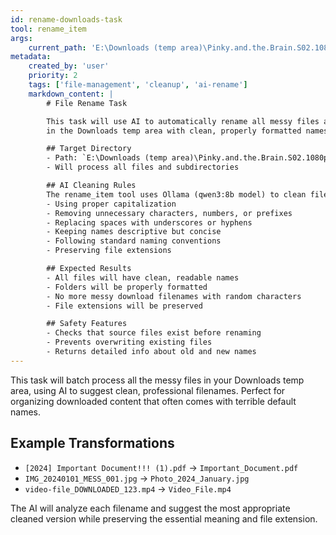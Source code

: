 ```yaml
---
id: rename-downloads-task
tool: rename_item
args:
    current_path: 'E:\Downloads (temp area)\Pinky.and.the.Brain.S02.1080p.UPSCALED.DD.5.1.x265-EDGE2020'
metadata:
    created_by: 'user'
    priority: 2
    tags: ['file-management', 'cleanup', 'ai-rename']
    markdown_content: |
        # File Rename Task

        This task will use AI to automatically rename all messy files and folders
        in the Downloads temp area with clean, properly formatted names.

        ## Target Directory
        - Path: `E:\Downloads (temp area)\Pinky.and.the.Brain.S02.1080p.UPSCALED.DD.5.1.x265-EDGE2020`
        - Will process all files and subdirectories

        ## AI Cleaning Rules
        The rename_item tool uses Ollama (qwen3:8b model) to clean filenames by:
        - Using proper capitalization
        - Removing unnecessary characters, numbers, or prefixes
        - Replacing spaces with underscores or hyphens
        - Keeping names descriptive but concise
        - Following standard naming conventions
        - Preserving file extensions

        ## Expected Results
        - All files will have clean, readable names
        - Folders will be properly formatted
        - No more messy download filenames with random characters
        - File extensions will be preserved

        ## Safety Features
        - Checks that source files exist before renaming
        - Prevents overwriting existing files
        - Returns detailed info about old and new names
---
```


This task will batch process all the messy files in your Downloads temp area,
using AI to suggest clean, professional filenames. Perfect for organizing
downloaded content that often comes with terrible default names.

## Example Transformations

-   `[2024] Important Document!!! (1).pdf` → `Important_Document.pdf`
-   `IMG_20240101_MESS_001.jpg` → `Photo_2024_January.jpg`
-   `video-file_DOWNLOADED_123.mp4` → `Video_File.mp4`

The AI will analyze each filename and suggest the most appropriate cleaned version
while preserving the essential meaning and file extension.
